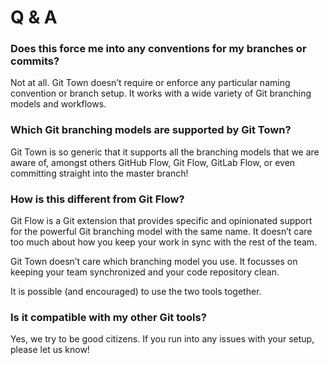 # Q & A

### Does this force me into any conventions for my branches or commits?

Not at all. Git Town doesn’t require or enforce any particular naming convention
or branch setup. It works with a wide variety of Git branching models and
workflows.

### Which Git branching models are supported by Git Town?

Git Town is so generic that it supports all the branching models that we are
aware of, amongst others GitHub Flow, Git Flow, GitLab Flow, or even committing
straight into the master branch!

### How is this different from Git Flow?

Git Flow is a Git extension that provides specific and opinionated support for
the powerful Git branching model with the same name. It doesn’t care too much
about how you keep your work in sync with the rest of the team.

Git Town doesn’t care which branching model you use. It focusses on keeping your
team synchronized and your code repository clean.

It is possible (and encouraged) to use the two tools together.

### Is it compatible with my other Git tools?

Yes, we try to be good citizens. If you run into any issues with your setup,
please let us know!
